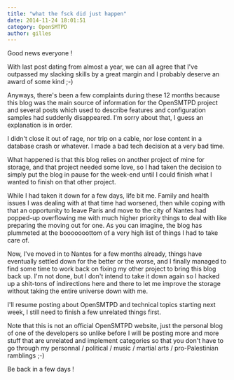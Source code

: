 ```yaml
---
title: "what the fsck did just happen"
date: 2014-11-24 18:01:51
category: OpenSMTPD
author: gilles
---
```


Good news everyone !

With last post dating from almost a year, we can all agree that I've outpassed my slacking skills by a great margin and I probably deserve an award of some kind ;-)

Anyways, there's been a few complaints during these 12 months because this blog was the main source of information for the OpenSMTPD project and several posts which used to describe features and configuration samples had suddenly disappeared. I'm sorry about that, I guess an explanation is in order.

I didn't close it out of rage, nor trip on a cable, nor lose content in a database crash or whatever. I made a bad tech decision at a very bad time.

What happened is that this blog relies on another project of mine for storage, and that project needed some love, so I had taken the decision to simply put the blog in pause for the week-end until I could finish what I wanted to finish on that other project.

While I had taken it down for a few days, life bit me. Family and health issues I was dealing with at that time had worsened, then while coping with that an opportunity to leave Paris and move to the city of Nantes had popped-up overflowing me with much higher priority things to deal with like preparing the moving out for one. As you can imagine, the blog has plummeted at the booooooottom of a very high list of things I had to take care of.

Now, I've moved in to Nantes for a few months already, things have eventually settled down for the better or the worse, and I finally managed to find some time to work back on fixing my other project to bring this blog back up. I'm not done, but I don't intend to take it down again so I hacked up a shit-tons of indirections here and there to let me improve the storage without taking the entire universe down with me.

I'll resume posting about OpenSMTPD and technical topics starting next week, I still need to finish a few unrelated things first.

Note that this is not an official OpenSMTPD website, just the personal blog of one of the developers so unlike before I will be posting more and more stuff that are unrelated and implement categories so that you don't have to go through my personnal / political / music / martial arts / pro-Palestinian ramblings ;-)

Be back in a few days !

